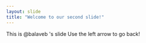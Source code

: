 ```yaml
---
layout: slide
title: "Welcome to our second slide!"
---
```

This is @balaveb 's slide
Use the left arrow to go back!